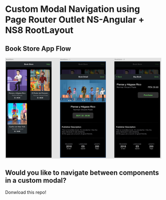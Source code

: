 # Custom Modal Navigation using Page Router Outlet NS-Angular + NS8 RootLayout

## Book Store App Flow  

<img src="docs/flow.png" width="600" />

## Would you like to navigate between components in a custom modal?  

Donwload this repo!
